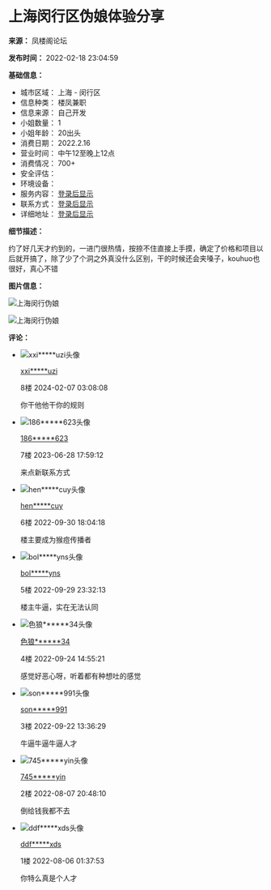 # 上海闵行区伪娘体验分享

**来源：** 凤楼阁论坛

**发布时间：** 2022-02-18 23:04:59

**基础信息：**

*   城市区域： 上海 - 闵行区
*   信息种类： 楼凤兼职
*   信息来源： 自己开发
*   小姐数量： 1
*   小姐年龄： 20出头
*   消费日期： 2022.2.16
*   营业时间： 中午12至晚上12点
*   消费情况： 700+
*   安全评估：
*   环境设备：
*   服务内容： [登录后显示](/Login)
*   联系方式： [登录后显示](/Login)
*   详细地址： [登录后显示](/Login)

**细节描述：**

约了好几天才约到的，一进门很热情，按捺不住直接上手摸，确定了价格和项目以后就开搞了，除了少了个洞之外真没什么区别，干的时候还会夹嗓子，kouhuo也很好，真心不错

**图片信息：**

![上海闵行伪娘](/upload/2022/02/18/image/81cc0349c235448e8db9cae158379a80.jpeg)

![上海闵行伪娘](/upload/2022/02/18/image/ab9a440c8ee0462fbed4c6b5920f8966.jpeg)

**评论：**

*   ![xxi*****uzi头像](/images/heads/head17.png)
    
    [xxi\*\*\*\*\*uzi](#)
    
    8楼 2024-02-07 03:08:08
    
    你干他他干你的规则
    
*   ![186*****623头像](/images/heads/head11.png)
    
    [186\*\*\*\*\*623](#)
    
    7楼 2023-06-28 17:59:12
    
    来点新联系方式
    
*   ![hen*****cuy头像](/images/heads/head01.png)
    
    [hen\*\*\*\*\*cuy](#)
    
    6楼 2022-09-30 18:04:18
    
    楼主要成为猴痘传播者
    
*   ![bol*****yns头像](/images/heads/head15.png)
    
    [bol\*\*\*\*\*yns](#)
    
    5楼 2022-09-29 23:32:13
    
    楼主牛逼，实在无法认同
    
*   ![色狼******34头像](/images/heads/head01.png)
    
    [色狼\*\*\*\*\*\*34](#)
    
    4楼 2022-09-24 14:55:21
    
    感觉好恶心呀，听着都有种想吐的感觉
    
*   ![son*****991头像](/images/heads/head21.png)
    
    [son\*\*\*\*\*991](#)
    
    3楼 2022-09-22 13:36:29
    
    牛逼牛逼牛逼人才
    
*   ![745*****yin头像](/images/heads/head01.png)
    
    [745\*\*\*\*\*yin](#)
    
    2楼 2022-08-07 20:48:10
    
    倒给钱我都不去
    
*   ![ddf*****xds头像](/images/heads/head02.png)
    
    [ddf\*\*\*\*\*xds](#)
    
    1楼 2022-08-06 01:37:53
    
    你特么真是个人才

